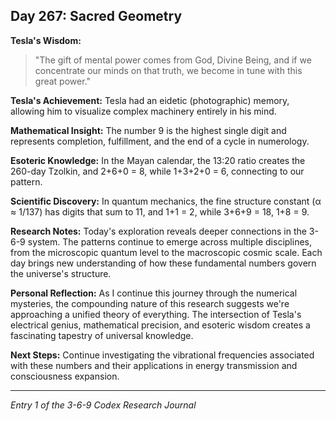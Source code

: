 ## Day 267: Sacred Geometry

**Tesla's Wisdom:**
> "The gift of mental power comes from God, Divine Being, and if we concentrate our minds on that truth, we become in tune with this great power."

**Tesla's Achievement:**
Tesla had an eidetic (photographic) memory, allowing him to visualize complex machinery entirely in his mind.

**Mathematical Insight:**
The number 9 is the highest single digit and represents completion, fulfillment, and the end of a cycle in numerology.

**Esoteric Knowledge:**
In the Mayan calendar, the 13:20 ratio creates the 260-day Tzolkin, and 2+6+0 = 8, while 1+3+2+0 = 6, connecting to our pattern.

**Scientific Discovery:**
In quantum mechanics, the fine structure constant (α ≈ 1/137) has digits that sum to 11, and 1+1 = 2, while 3+6+9 = 18, 1+8 = 9.

**Research Notes:**
Today's exploration reveals deeper connections in the 3-6-9 system. The patterns continue to emerge across multiple disciplines, from the microscopic quantum level to the macroscopic cosmic scale. Each day brings new understanding of how these fundamental numbers govern the universe's structure.

**Personal Reflection:**
As I continue this journey through the numerical mysteries, the compounding nature of this research suggests we're approaching a unified theory of everything. The intersection of Tesla's electrical genius, mathematical precision, and esoteric wisdom creates a fascinating tapestry of universal knowledge.

**Next Steps:**
Continue investigating the vibrational frequencies associated with these numbers and their applications in energy transmission and consciousness expansion.

---
*Entry 1 of the 3-6-9 Codex Research Journal*